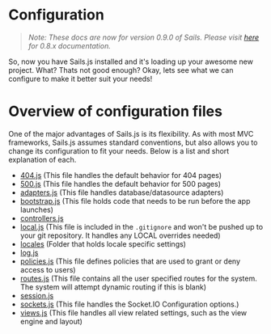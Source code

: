 # Configuration
> _Note: These docs are now for version 0.9.0 of Sails.  Please visit [here](http://08x.sailsjs.org) for 0.8.x documentation._

So, now you have Sails.js installed and it's loading up your awesome new project.  What? Thats not good enough? Okay, lets see what we can configure to make it better suit your needs!

# Overview of configuration files
One of the major advantages of Sails.js is its flexibility.  As with most MVC frameworks, Sails.js assumes standard conventions, but also allows you to change its configuration to fit your needs.  Below is a list and short explanation of each.

* <a href="https://github.com/balderdashy/sails-wiki/blob/0.9/config.404.md">404.js</a>         (This file handles the default behavior for 404 pages)
* <a href="https://github.com/balderdashy/sails-wiki/blob/0.9/config.500.md">500.js</a>         (This file handles the default behavior for 500 pages)
* <a href="https://github.com/balderdashy/sails-wiki/blob/0.9/config.adapters.md">adapters.js</a>         (This file handles database/datasource adapters)
* <a href="https://github.com/balderdashy/sails-wiki/blob/0.9/config.bootstrap.md">bootstrap.js</a>       (This file holds code that needs to be run before the app launches)
* <a href="https://github.com/balderdashy/sails-wiki/blob/0.9/config.controllers.md">controllers.js</a>
* <a href="https://github.com/balderdashy/sails-wiki/blob/0.9/config.local.md">local.js</a>               (This file is included in the `.gitignore` and won't be pushed up to your git repository.  It handles any LOCAL overrides needed)
* <a href="https://github.com/balderdashy/sails-wiki/blob/0.9/config.locales.md">locales</a>          (Folder that holds locale specific settings)
* <a href="https://github.com/balderdashy/sails-wiki/blob/0.9/config.log.md">log.js</a>
* <a href="https://github.com/balderdashy/sails-wiki/blob/0.9/config.policies.md">policies.js</a>         (This file defines policies that are used to grant or deny access to users)
* <a href="https://github.com/balderdashy/sails-wiki/blob/0.9/config.routes.md">routes.js</a>             (This file contains all the user specified routes for the system.  The system will attempt dynamic routing if this is blank)
* <a href="https://github.com/balderdashy/sails-wiki/blob/0.9/config.session.md">session.js</a>
* <a href="https://github.com/balderdashy/sails-wiki/blob/0.9/config.sockets.md">sockets.js</a>                     (This file handles the Socket.IO Configuration options.)
* <a href="https://github.com/balderdashy/sails-wiki/blob/0.9/config.views.md">views.js</a>               (This file handles all view related settings, such as the view engine and layout)
